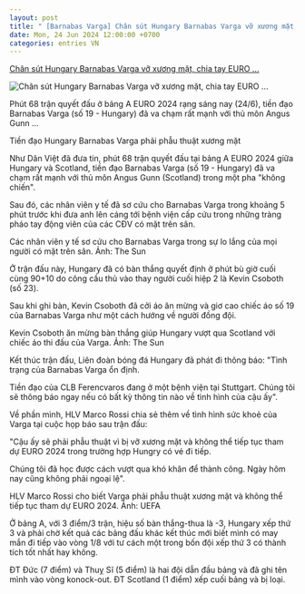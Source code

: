 ```yaml
---
layout: post
title: " [Barnabas Varga] Chân sút Hungary Barnabas Varga vỡ xương mặt, chia tay EURO ..."
date: Mon, 24 Jun 2024 12:00:00 +0700
categories: entries VN
---
```

[Chân sút Hungary Barnabas Varga vỡ xương mặt, chia tay EURO ...](https://danviet.vn/chan-sut-hungary-barnabas-varga-vo-xuong-mat-chia-tay-euro-2024-20240624052015736.htm)

![Chân sút Hungary Barnabas Varga vỡ xương mặt, chia tay EURO ...](https://danviet.mediacdn.vn/zoom/600_315/296231569849192448/2024/6/23/nhan-vien-y-te-dua-barnabas-ra-san-17191809002511019141378-107-0-756-1240-crop-17191810016781378921724.jpeg)

Phút 68 trận quyết đấu ở bảng A EURO 2024 rạng sáng nay (24/6), tiền đạo Barnabas Varga (số 19 - Hungary) đã va chạm rất mạnh với thủ môn Angus Gunn ...

Tiền đạo Hungary Barnabas Varga phải phẫu thuật xương mặt

Như Dân Việt đã đưa tin, phút 68 trận quyết đấu tại bảng A EURO 2024 giữa Hungary và Scotland, tiền đạo Barnabas Varga (số 19 - Hungary) đã va chạm rất mạnh với thủ môn Angus Gunn (Scotland) trong một pha "không chiến".

Sau đó, các nhân viên y tế đã sơ cứu cho Barnabas Varga trong khoảng 5 phút trước khi đưa anh lên cáng tới bệnh viện cấp cứu trong những tràng pháo tay động viên của các CĐV có mặt trên sân.

Các nhân viên y tế sơ cứu cho Barnabas Varga trong sự lo lắng của mọi người có mặt trên sân. Ảnh: The Sun

Ở trận đấu này, Hungary đã có bàn thắng quyết định ở phút bù giờ cuối cùng 90+10 do công cầu thủ vào thay người cuối hiệp 2 là Kevin Csoboth (số 23).

Sau khi ghi bàn, Kevin Csoboth đã cởi áo ăn mừng và giơ cao chiếc áo số 19 của Barnabas Varga như một cách hướng về người đồng đội.

Kevin Csoboth ăn mừng bàn thắng giúp Hungary vượt qua Scotland với chiếc áo thi đấu của Varga. Ảnh: The Sun

Kết thúc trận đấu, Liên đoàn bóng đá Hungary đã phát đi thông báo: "Tình trạng của Barnabas Varga ổn định.

Tiền đạo của CLB Ferencvaros đang ở một bệnh viện tại Stuttgart. Chúng tôi sẽ thông báo ngay nếu có bất kỳ thông tin nào về tình hình của cậu ấy".

Về phần mình, HLV Marco Rossi chia sẻ thêm về tình hình sức khoẻ của Varga tại cuộc họp báo sau trận đấu:

"Cậu ấy sẽ phải phẫu thuật vì bị vỡ xương mặt và không thể tiếp tục tham dự EURO 2024 trong trường hợp Hungry có vé đi tiếp.

Chúng tôi đã học được cách vượt qua khó khăn để thành công. Ngày hôm nay cũng không phải ngoại lệ".

HLV Marco Rossi cho biết Varga phải phẫu thuật xương mặt và không thể tiếp tục tham dự EURO 2024. Ảnh: UEFA

Ở bảng A, với 3 điểm/3 trận, hiệu số bàn thắng-thua là -3, Hungary xếp thứ 3 và phải chờ kết quả các bảng đấu khác kết thúc mới biết mình có may mắn đi tiếp vào vòng 1/8 với tư cách một trong bốn đội xếp thứ 3 có thành tích tốt nhất hay không.

ĐT Đức (7 điểm) và Thuỵ Sĩ (5 điểm) là hai đội dẫn đầu bảng và đã ghi tên mình vào vòng konock-out. ĐT Scotland (1 điểm) xếp cuối bảng và bị loại.

